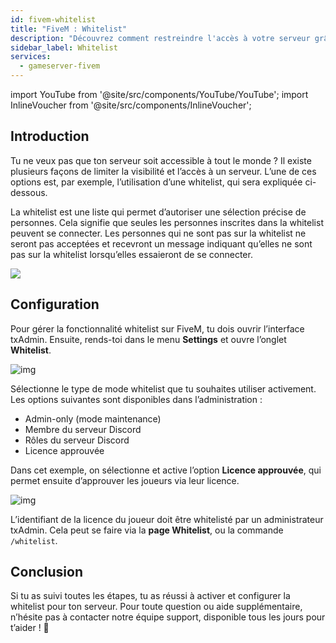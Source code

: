 ```yaml
---
id: fivem-whitelist
title: "FiveM : Whitelist"
description: "Découvrez comment restreindre l'accès à votre serveur grâce aux whitelists pour renforcer la sécurité et contrôler l'entrée des joueurs → En savoir plus maintenant"
sidebar_label: Whitelist
services:
  - gameserver-fivem
---
```


import YouTube from '@site/src/components/YouTube/YouTube';
import InlineVoucher from '@site/src/components/InlineVoucher';

## Introduction
Tu ne veux pas que ton serveur soit accessible à tout le monde ? Il existe plusieurs façons de limiter la visibilité et l’accès à un serveur. L’une de ces options est, par exemple, l’utilisation d’une whitelist, qui sera expliquée ci-dessous.

La whitelist est une liste qui permet d’autoriser une sélection précise de personnes. Cela signifie que seules les personnes inscrites dans la whitelist peuvent se connecter. Les personnes qui ne sont pas sur la whitelist ne seront pas acceptées et recevront un message indiquant qu’elles ne sont pas sur la whitelist lorsqu’elles essaieront de se connecter.

![](https://screensaver01.zap-hosting.com/index.php/s/TCYYodZW2XN6FYk/preview)

<InlineVoucher />

## Configuration

Pour gérer la fonctionnalité whitelist sur FiveM, tu dois ouvrir l’interface txAdmin. Ensuite, rends-toi dans le menu **Settings** et ouvre l’onglet **Whitelist**.

![img](https://screensaver01.zap-hosting.com/index.php/s/WJBH63dWtyWWYQ6/download)

Sélectionne le type de mode whitelist que tu souhaites utiliser activement. Les options suivantes sont disponibles dans l’administration :

- Admin-only (mode maintenance)
- Membre du serveur Discord
- Rôles du serveur Discord
- Licence approuvée

Dans cet exemple, on sélectionne et active l’option **Licence approuvée**, qui permet ensuite d’approuver les joueurs via leur licence.

![img](https://screensaver01.zap-hosting.com/index.php/s/dzTZLTczjWjorkf/download)

L’identifiant de la licence du joueur doit être whitelisté par un administrateur txAdmin. Cela peut se faire via la **page Whitelist**, ou la commande `/whitelist`.

## Conclusion

Si tu as suivi toutes les étapes, tu as réussi à activer et configurer la whitelist pour ton serveur. Pour toute question ou aide supplémentaire, n’hésite pas à contacter notre équipe support, disponible tous les jours pour t’aider ! 🙂

<InlineVoucher />